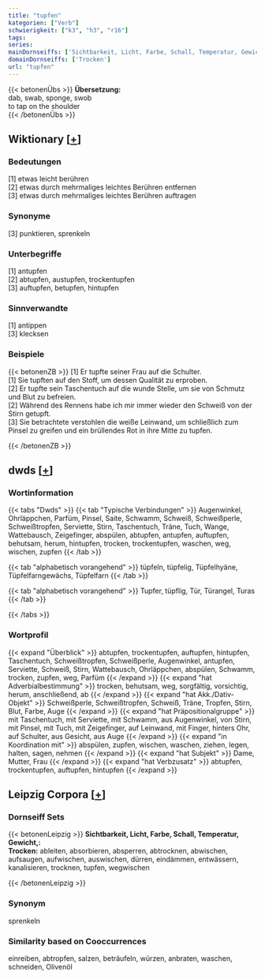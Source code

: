 ```yaml
---
title: "tupfen"
kategorien: ["Verb"]
schwierigkeit: ["k3", "h3", "r16"]
tags:
series:
mainDornseiffs: ['Sichtbarkeit, Licht, Farbe, Schall, Temperatur, Gewicht,']
domainDornseiffs: ['Trocken']
url: "tupfen"
---
```


{{< betonenÜbs >}}
**Übersetzung:**  
dab, swab, sponge, swob  
to tap on the shoulder  
{{< /betonenÜbs >}}

## Wiktionary [[+](https://de.wiktionary.org/wiki/tupfen)]

### Bedeutungen
[1] etwas leicht berühren  
[2] etwas durch mehrmaliges leichtes Berühren entfernen  
[3] etwas durch mehrmaliges leichtes Berühren auftragen  

### Synonyme
[3] punktieren, sprenkeln  

### Unterbegriffe
[1] antupfen  
[2] abtupfen, austupfen, trockentupfen  
[3] auftupfen, betupfen, hintupfen  

### Sinnverwandte
[1] antippen  
[3] klecksen  

### Beispiele
{{< betonenZB >}}
[1] Er tupfte seiner Frau auf die Schulter.  
[1] Sie tupften auf den Stoff, um dessen Qualität zu erproben.  
[2] Er tupfte sein Taschentuch auf die wunde Stelle, um sie von Schmutz und Blut zu befreien.  
[2] Während des Rennens habe ich mir immer wieder den Schweiß von der Stirn getupft.  
[3] Sie betrachtete verstohlen die weiße Leinwand, um schließlich zum Pinsel zu greifen und ein brüllendes Rot in ihre Mitte zu tupfen.  

{{< /betonenZB >}}


## dwds [[+](https://www.dwds.de/wb/tupfen)]

### Wortinformation
{{< tabs "Dwds" >}}
{{< tab "Typische Verbindungen" >}}
Augenwinkel, Ohrläppchen, Parfüm, Pinsel, Saite, Schwamm, Schweiß, Schweißperle, Schweißtropfen, Serviette, Stirn, Taschentuch, Träne, Tuch, Wange, Wattebausch, Zeigefinger, abspülen, abtupfen, antupfen, auftupfen, behutsam, herum, hintupfen, trocken, trockentupfen, waschen, weg, wischen, zupfen
{{< /tab >}}

{{< tab "alphabetisch vorangehend" >}}
tüpfeln, tüpfelig, Tüpfelhyäne, Tüpfelfarngewächs, Tüpfelfarn
{{< /tab >}}

{{< tab "alphabetisch vorangehend" >}}
Tupfer, tüpflig, Tür, Türangel, Turas
{{< /tab >}}

{{< /tabs >}}

### Wortprofil
{{< expand "Überblick" >}} abtupfen, trockentupfen, auftupfen, hintupfen, Taschentuch, Schweißtropfen, Schweißperle, Augenwinkel, antupfen, Serviette, Schweiß, Stirn, Wattebausch, Ohrläppchen, abspülen, Schwamm, trocken, zupfen, weg, Parfüm {{< /expand >}}
{{< expand "hat Adverbialbestimmung" >}} trocken, behutsam, weg, sorgfältig, vorsichtig, herum, anschließend, ab {{< /expand >}}
{{< expand "hat Akk./Dativ-Objekt" >}} Schweißperle, Schweißtropfen, Schweiß, Träne, Tropfen, Stirn, Blut, Farbe, Auge {{< /expand >}}
{{< expand "hat Präpositionalgruppe" >}} mit Taschentuch, mit Serviette, mit Schwamm, aus Augenwinkel, von Stirn, mit Pinsel, mit Tuch, mit Zeigefinger, auf Leinwand, mit Finger, hinters Ohr, auf Schulter, aus Gesicht, aus Auge {{< /expand >}}
{{< expand "in Koordination mit" >}} abspülen, zupfen, wischen, waschen, ziehen, legen, halten, sagen, nehmen {{< /expand >}}
{{< expand "hat Subjekt" >}} Dame, Mutter, Frau {{< /expand >}}
{{< expand "hat Verbzusatz" >}} abtupfen, trockentupfen, auftupfen, hintupfen {{< /expand >}}

## Leipzig Corpora [[+](https://corpora.uni-leipzig.de/en/res?word=tupfen&corpusId=deu_newscrawl-public_2018)]

### Dornseiff Sets
{{< betonenLeipzig >}}
**Sichtbarkeit, Licht, Farbe, Schall, Temperatur, Gewicht,:**  
**Trocken:** ableiten, absorbieren, absperren, abtrocknen, abwischen, aufsaugen, aufwischen, auswischen, dürren, eindämmen, entwässern, kanalisieren, trocknen, tupfen, wegwischen  

{{< /betonenLeipzig >}}

### Synonym
sprenkeln


### Similarity based on Cooccurrences
einreiben, abtropfen, salzen, beträufeln, würzen, anbraten, waschen, schneiden, Olivenöl

